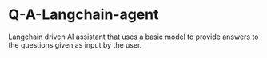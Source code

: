 # Q-A-Langchain-agent
Langchain driven AI assistant that uses a basic model to provide answers to the questions given as input by the user. 
